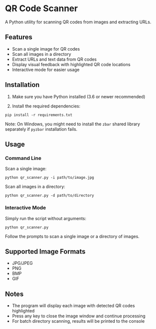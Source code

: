 # QR Code Scanner

A Python utility for scanning QR codes from images and extracting URLs.

## Features

- Scan a single image for QR codes
- Scan all images in a directory
- Extract URLs and text data from QR codes
- Display visual feedback with highlighted QR code locations
- Interactive mode for easier usage

## Installation

1. Make sure you have Python installed (3.6 or newer recommended)

2. Install the required dependencies:

```
pip install -r requirements.txt
```

Note: On Windows, you might need to install the `zbar` shared library separately if `pyzbar` installation fails.

## Usage

### Command Line

Scan a single image:
```
python qr_scanner.py -i path/to/image.jpg
```

Scan all images in a directory:
```
python qr_scanner.py -d path/to/directory
```

### Interactive Mode

Simply run the script without arguments:
```
python qr_scanner.py
```

Follow the prompts to scan a single image or a directory of images.

## Supported Image Formats

- JPG/JPEG
- PNG
- BMP
- GIF

## Notes

- The program will display each image with detected QR codes highlighted
- Press any key to close the image window and continue processing
- For batch directory scanning, results will be printed to the console
